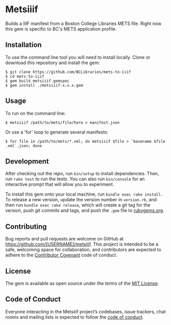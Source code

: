 # Metsiiif

Builds a IIIF manifest from a Boston College Libraries METS file. Right now this gem is specific to BC's METS application profile.

## Installation

To use the command line tool you will need to install locally. Clone or download this repository and install the gem:

    $ git clone https://github.com/BCLibraries/mets-to-iiif
    $ cd mets-to-iiif
    $ gem build metsiiif.gemspec
    $ gem install ./metsiiif-x.x.x.gem
    
## Usage

To run on the command line:

    $ metsiiif /path/to/mets/file/here > manifest.json

Or use a 'for' loop to generate several manifests:

    $ for file in /path/to/mets/*.xml; do metsiiif $file > `basename $file .xml`.json; done

## Development

After checking out the repo, run `bin/setup` to install dependencies. Then, run `rake test` to run the tests. You can also run `bin/console` for an interactive prompt that will allow you to experiment.

To install this gem onto your local machine, run `bundle exec rake install`. To release a new version, update the version number in `version.rb`, and then run `bundle exec rake release`, which will create a git tag for the version, push git commits and tags, and push the `.gem` file to [rubygems.org](https://rubygems.org).

## Contributing

Bug reports and pull requests are welcome on GitHub at https://github.com/[USERNAME]/metsiiif. This project is intended to be a safe, welcoming space for collaboration, and contributors are expected to adhere to the [Contributor Covenant](http://contributor-covenant.org) code of conduct.

## License

The gem is available as open source under the terms of the [MIT License](http://opensource.org/licenses/MIT).

## Code of Conduct

Everyone interacting in the Metsiiif project’s codebases, issue trackers, chat rooms and mailing lists is expected to follow the [code of conduct](https://github.com/[USERNAME]/metsiiif/blob/master/CODE_OF_CONDUCT.md).
